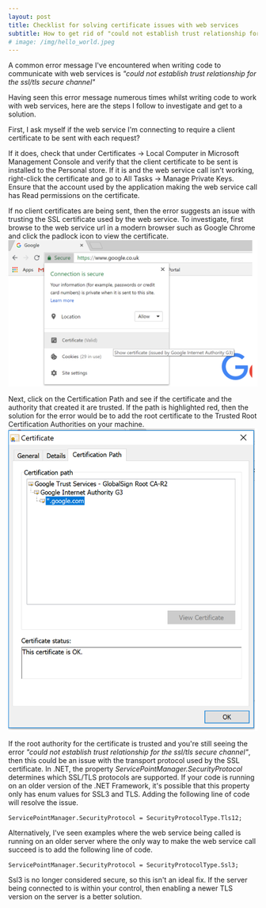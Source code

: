 ```yaml
---
layout: post
title: Checklist for solving certificate issues with web services
subtitle: How to get rid of "could not establish trust relationship for the ssl/tls secure channel" error
# image: /img/hello_world.jpeg
---
```

A common error message I've encountered when writing code to communicate with web services is *"could not establish trust relationship for the ssl/tls secure channel"*

Having seen this error message numerous times whilst writing code to work with web services, here are the steps I follow to investigate and get to a solution.

First, I ask myself if the web service I'm connecting to require a client certificate to be sent with each request?

If it does, check that under Certificates -> Local Computer in Microsoft Management Console and verify that the client certificate to be sent is installed to the Personal store. If it is and the web service call isn't working, right-click the certificate and go to All Tasks -> Manage Private Keys. Ensure that the account used by the application making the web service call has Read permissions on the certificate.

If no client certificates are being sent, then the error suggests an issue with trusting the SSL certificate used by the web service. 
To investigate, first browse to the web service url in a modern browser such as Google Chrome and click the padlock icon to view the certificate.
![Padlock icon](..\img\cert-1.png)

Next, click on the Certification Path and see if the certificate and the authority that created it are trusted. If the path is highlighted red, then the solution for the error would be to add the root certificate to the Trusted Root Certification Authorities on your machine.
![Certification Path](..\img\cert-2.png)

If the root authority for the certificate is trusted and you're still seeing the error *"could not establish trust relationship for the ssl/tls secure channel"*, then this could be an issue with the transport protocol used by the SSL certificate.
In .NET, the property *ServicePointManager.SecurityProtocol* determines which SSL/TLS protocols are supported. If your code is running on an older version of the .NET Framework, it's possible that this property only has enum values for SSL3 and TLS. Adding the following line of code will resolve the issue.
```
ServicePointManager.SecurityProtocol = SecurityProtocolType.Tls12;
```
Alternatively, I've seen examples where the web service being called is running on an older server where the only way to make the web service call succeed is to add the following line of code.
```
ServicePointManager.SecurityProtocol = SecurityProtocolType.Ssl3;
```
Ssl3 is no longer considered secure, so this isn't an ideal fix. If the server being connected to is within your control, then enabling a newer TLS version on the server is a better solution.